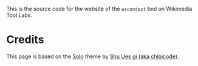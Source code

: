 This is the source code for the website of the `wscontest` tool on Wikimedia Tool Labs.

# Credits

This page is based on the [Solo](http://chibicode.github.io/solo) theme by [Shu Ues gi (aka chibicode)](https://github.com/chibicode).
